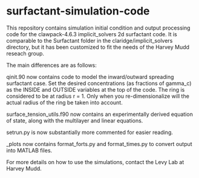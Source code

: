 surfactant-simulation-code
==========================

This repository contains simulation initial condition and output processing code for the 
clawpack-4.6.3 implicit_solvers 2d surfactant code. It is comparable to the Surfactant folder
in the claridge/implicit_solvers directory, but it has been customized to fit the needs of the
Harvey Mudd reseach group.

The main differences are as follows:

qinit.90 now contains code to model the inward/outward spreading surfactant case. Set the desired
concentrations (as fractions of gamma_c) as the INSIDE and OUTSIDE variables at the top of the code.
The ring is considered to be at radius r = 1. Only when you re-dimensionalize will the actual radius
of the ring be taken into account.

surface_tension_utils.f90 now contains an experimentally derived equation of state, along with the 
multilayer and linear equations. 

setrun.py is now substantially more commented for easier reading.

_plots now contains format_forts.py and format_times.py to convert output into MATLAB files.

For more details on how to use the simulations, contact the Levy Lab at Harvey Mudd.
